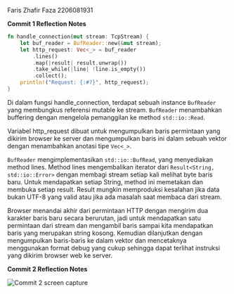 Faris Zhafir Faza 2206081931

**Commit 1 Reflection Notes**
```rust
fn handle_connection(mut stream: TcpStream) { 
    let buf_reader = BufReader::new(&mut stream);
    let http_request: Vec<_> = buf_reader 
        .lines() 
        .map(|result| result.unwrap())
        .take_while(|line| !line.is_empty()) 
        .collect();
    println!("Request: {:#?}", http_request);
}
```

Di dalam fungsi handle_connection, terdapat sebuah instance ```BufReader``` yang membungkus referensi mutable ke stream. ```BufReader``` menambahkan buffering dengan mengelola pemanggilan ke method ```std::io::Read```.

Variabel http_request dibuat untuk mengumpulkan baris permintaan yang dikirim browser ke server dan mengumpulkan baris ini dalam sebuah vektor dengan menambahkan anotasi tipe ```Vec<_>```.

```BufReader``` mengimplementasikan ```std::io::BufRead```, yang menyediakan method lines. Method lines mengembalikan iterator dari ```Result<String, std::io::Error>``` dengan membagi stream setiap kali melihat byte baris baru. Untuk mendapatkan setiap String, method ini memetakan dan membuka setiap result. Result mungkin memproduksi kesalahan jika data bukan UTF-8 yang valid atau jika ada masalah saat membaca dari stream.

Browser menandai akhir dari permintaan HTTP dengan mengirim dua karakter baris baru secara berurutan, jadi untuk mendapatkan satu permintaan dari stream dan mengambil baris sampai kita mendapatkan baris yang merupakan string kosong. Kemudian dilanjutkan dengan mengumpulkan baris-baris ke dalam vektor dan mencetaknya menggunakan format debug yang cukup sehingga dapat terlihat instruksi yang dikirim browser web ke server.

**Commit 2 Reflection Notes**

![Commit 2 screen capture](/assets/images/commit2.png)

